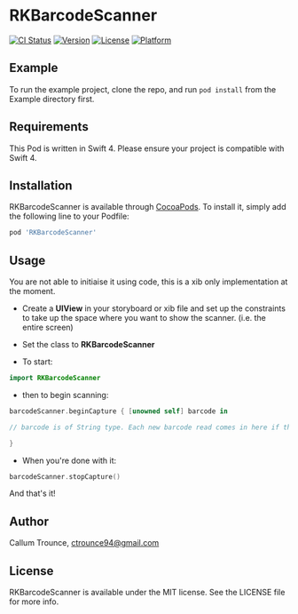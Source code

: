 # RKBarcodeScanner

[![CI Status](http://img.shields.io/travis/cmtrounce/RKBarcodeScanner.svg?style=flat)](https://travis-ci.org/cmtrounce/RKBarcodeScanner)
[![Version](https://img.shields.io/cocoapods/v/RKBarcodeScanner.svg?style=flat)](http://cocoapods.org/pods/RKBarcodeScanner)
[![License](https://img.shields.io/cocoapods/l/RKBarcodeScanner.svg?style=flat)](http://cocoapods.org/pods/RKBarcodeScanner)
[![Platform](https://img.shields.io/cocoapods/p/RKBarcodeScanner.svg?style=flat)](http://cocoapods.org/pods/RKBarcodeScanner)

## Example

To run the example project, clone the repo, and run `pod install` from the Example directory first.

## Requirements

This Pod is written in Swift 4. Please ensure your project is compatible with Swift 4.

## Installation

RKBarcodeScanner is available through [CocoaPods](http://cocoapods.org). To install
it, simply add the following line to your Podfile:

```ruby
pod 'RKBarcodeScanner'
```

## Usage

You are not able to initiaise it using code, this is a xib only implementation at the moment.

* Create a **UIView** in your storyboard or xib file and set up the constraints to take up the space where you want to show the scanner. (i.e. the entire screen)

* Set the class to **RKBarcodeScanner**

* To start:

```swift
import RKBarcodeScanner
```

* then to begin scanning:


```swift
barcodeScanner.beginCapture { [unowned self] barcode in

// barcode is of String type. Each new barcode read comes in here if the scanner is active.

}
```

* When you're done with it:

```swift
barcodeScanner.stopCapture()
```

And that's it!

## Author

Callum Trounce, ctrounce94@gmail.com

## License

RKBarcodeScanner is available under the MIT license. See the LICENSE file for more info.
